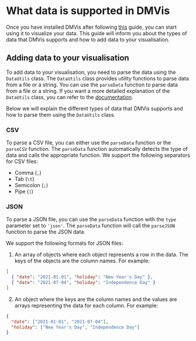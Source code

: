 # What data is supported in DMVis

Once you have installed DMVis after following [this](INSTALLING.md) guide, you can start using it to visualize your data. This guide will inform you about the types of data that DMVis supports and how to add data to your visualisation.

## Adding data to your visualisation

To add data to your visualisation, you need to parse the data using the `DataUtils` class. The `DataUtils` class provides utility functions to parse data from a file or a string. You can use the `parseData` function to parse data from a file or a string. If you want a more detailed explanation of the `DataUtils` class, you can refer to the [documentation](utils/dataUtils.md).

Below we will explain the different types of data that DMVis supports and how to parse them using the `DataUtils` class.

### CSV

To parse a CSV file, you can either use the `parseData` function or the `parseCSV` function. The `parseData` function automatically detects the type of data and calls the appropriate function. We support the following separators for CSV files:

- Comma (`,`)
- Tab (`\t`)
- Semicolon (`;`)
- Pipe (`|`)

### JSON

To parse a JSON file, you can use the `parseData` function with the `type` parameter set to `'json'`. The `parseData` function will call the `parseJSON` function to parse the JSON data.

We support the following formats for JSON files:

1. An array of objects where each object represents a row in the data. The keys of the objects are the column names. For example:

```json
[
  { "date": "2021-01-01", "holiday": "New Year's Day" },
  { "date": "2021-07-04", "holiday": "Independence Day" }
]
```

2. An object where the keys are the column names and the values are arrays representing the data for each column. For example:

```json
{
  "date": ["2021-01-01", "2021-07-04"],
  "holiday": ["New Year's Day", "Independence Day"]
}
```
